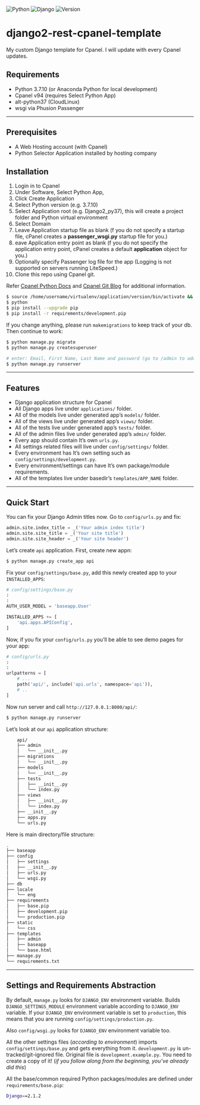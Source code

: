 ![Python](https://img.shields.io/badge/python-3.7.10-green.svg)
![Django](https://img.shields.io/badge/django-2.1.2-green.svg)
![Version](https://img.shields.io/badge/version-0.1.0-yellow.svg)
# django2-rest-cpanel-template
My custom Django template for Cpanel.  I will update with every Cpanel updates.

## Requirements
- Python 3.7.10 (or Anaconda Python for local development)
- Cpanel v94 (requires Select Python App)
- alt-python37 (CloudLinux)
- wsgi via Phusion Passenger
---
## Prerequisites
- A Web Hosting account (with Cpanel)
- Python Selector Application installed by hosting company

## Installation
1. Login in to Cpanel
2. Under Software, Select Python App, 
3. Click Create Application
4. Select Python version (e.g. 3.7.10)
5. Select Application root (e.g. Django2_py37), this will create a project folder and Python virtual environment
6. Select Domain
7. Leave Application startup file as blank (f you do not specify a startup file, cPanel creates a **passenger_wsgi.py** startup file for you.)
8. eave Application entry point as blank (f you do not specify the application entry point, cPanel creates a default **application** object for you.)
9. Optionally specify Passenger log file for the app (Logging is not supported on servers running LiteSpeed.)
10. Clone this repo using Cpanel git.

Refer [Cpanel Python Docs](https://docs.cpanel.net/knowledge-base/web-services/how-to-install-a-python-wsgi-application/) and [Cpanel Git Blog](https://blog.cpanel.com/git-version-control-series-what-is-git/) for additional information.

```bash
$ source /home/username/virtualenv/application/version/bin/activate && cd /home/username/application 
$ python
$ pip install --upgrade pip
$ pip install -r requirements/development.pip
```
If you change anything, please run `makemigrations` to keep track of your db.
Then continue to work:

```bash
$ python manage.py migrate
$ python manage.py createsuperuser

# enter: Email, First Name, Last Name and password (go to /admin to add more users)
$ python manage.py runserver
```

---

## Features
- Django application structure for Cpanel
- All Django apps live under `applications/` folder.
- All of the models live under generated app’s `models/` folder.
- All of the views live under generated app’s `views/` folder.
- All of the tests live under generated app’s `tests/` folder.
- All of the admin files live under generated app’s `admin/` folder.
- Every app should contain It’s own `urls.py`.
- All settings related files will live under `config/settings/` folder.
- Every environment has It’s own setting such as `config/settings/development.py`.
- Every environment/settings can have It’s own package/module requirements.
- All of the templates live under basedir’s `templates/APP_NAME` folder.
---

## Quick Start

You can fix your Django Admin titles now. Go to `config/urls.py` and fix:

```python
admin.site.index_title = _('Your admin index title')
admin.site.site_title = _('Your site title')
admin.site.site_header = _('Your site header')
```

Let’s create `api` application. 
First, create new appn:

```bash
$ python manage.py create_app api
```

Fix your `config/settings/base.py`, add this newly created app to your `INSTALLED_APPS`:

```python
# config/settings/base.py
:
:
AUTH_USER_MODEL = 'baseapp.User'

INSTALLED_APPS += [
    'api.apps.APIConfig',
]
```

Now, if you fix your `config/urls.py` you’ll be able to see demo
pages for your app:

```python
# config/urls.py
:
:
urlpatterns = [
    # ...
    path('api/', include('api.urls', namespace='api')),
    # ..
]
```

Now run server and call `http://127.0.0.1:8000/api/`:

```bash
$ python manage.py runserver
```

Let’s look at our `api` application structure:

```bash
    api/
    ├── admin
    │   └── __init__.py
    ├── migrations
    │   └── __init__.py
    ├── models
    │   └── __init__.py
    ├── tests
    │   ├── __init__.py
    │   └── index.py
    ├── views
    │   ├── __init__.py
    │   └── index.py
    ├── __init__.py
    ├── apps.py
    └── urls.py
```

Here is main directory/file structure:

```bash
.
├── baseapp
├── config
│   ├── settings
│   ├── __init__.py
│   ├── urls.py
│   └── wsgi.py
├── db
├── locale
│   └── eng
├── requirements
│   ├── base.pip
│   ├── development.pip
│   └── production.pip
├── static
│   └── css
├── templates
│   ├── admin
│   ├── baseapp
│   └── base.html
├── manage.py
└── requirements.txt
```

---

## Settings and Requirements Abstraction

By default, `manage.py` looks for `DJANGO_ENV` environment variable. Builds 
`DJANGO_SETTINGS_MODULE` environment variable according to `DJANGO_ENV` variable.
If your `DJANGO_ENV` environment variable is set to `production`, this means that
you are running `config/settings/production.py`.

Also `config/wsgi.py` looks for `DJANGO_ENV` environment variable too. 

All the other settings files (*according to environment*) imports
`config/settings/base.py` and gets everything from it. `development.py` is
un-tracked/git-ignored file. Original file is `development.example.py`. You
need to create a copy of it! (*if you follow along from the beginning, you’ve already did this*)

All the base/common required Python packages/modules are defined under `requirements/base.pip`:

```bash
Django==2.1.2
```